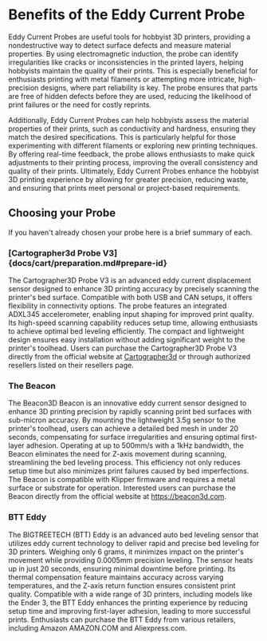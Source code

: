 # Benefits of the Eddy Current Probe

Eddy Current Probes are useful tools for hobbyist 3D printers, providing a nondestructive way to detect surface defects and measure material properties. By using electromagnetic induction, the probe can identify irregularities like cracks or inconsistencies in the printed layers, helping hobbyists maintain the quality of their prints. This is especially beneficial for enthusiasts printing with metal filaments or attempting more intricate, high-precision designs, where part reliability is key. The probe ensures that parts are free of hidden defects before they are used, reducing the likelihood of print failures or the need for costly reprints.

Additionally, Eddy Current Probes can help hobbyists assess the material properties of their prints, such as conductivity and hardness, ensuring they match the desired specifications. This is particularly helpful for those experimenting with different filaments or exploring new printing techniques. By offering real-time feedback, the probe allows enthusiasts to make quick adjustments to their printing process, improving the overall consistency and quality of their prints. Ultimately, Eddy Current Probes enhance the hobbyist 3D printing experience by allowing for greater precision, reducing waste, and ensuring that prints meet personal or project-based requirements.

## Choosing your Probe

If you haven't already chosen your probe here is a brief summary of each.

### [Cartographer3d Probe V3]{docs/cart/preparation.md#prepare-id}

The Cartographer3D Probe V3 is an advanced eddy current displacement sensor designed to enhance 3D printing accuracy by precisely scanning the printer's bed surface. Compatible with both USB and CAN setups, it offers flexibility in connectivity options. The probe features an integrated ADXL345 accelerometer, enabling input shaping for improved print quality. Its high-speed scanning capability reduces setup time, allowing enthusiasts to achieve optimal bed leveling efficiently. The compact and lightweight design ensures easy installation without adding significant weight to the printer's toolhead. Users can purchase the Cartographer3D Probe V3 directly from the official website at [Cartographer3d](<http://cartographer3d.com>) or through authorized resellers listed on their resellers page.

### The Beacon

The Beacon3D Beacon is an innovative eddy current sensor designed to enhance 3D printing precision by rapidly scanning print bed surfaces with sub-micron accuracy. By mounting the lightweight 3.5g sensor to the printer's toolhead, users can achieve a detailed bed mesh in under 20 seconds, compensating for surface irregularities and ensuring optimal first-layer adhesion. Operating at up to 500mm/s with a 1kHz bandwidth, the Beacon eliminates the need for Z-axis movement during scanning, streamlining the bed leveling process. This efficiency not only reduces setup time but also minimizes print failures caused by bed imperfections. The Beacon is compatible with Klipper firmware and requires a metal surface or substrate for operation. Interested users can purchase the Beacon directly from the official website at <https://beacon3d.com>.

### BTT Eddy

The BIGTREETECH (BTT) Eddy is an advanced auto bed leveling sensor that utilizes eddy current technology to deliver rapid and precise bed leveling for 3D printers. Weighing only 6 grams, it minimizes impact on the printer's movement while providing 0.0005mm precision leveling. The sensor heats up in just 20 seconds, ensuring minimal downtime before printing. Its thermal compensation feature maintains accuracy across varying temperatures, and the Z-axis return function ensures consistent print quality. Compatible with a wide range of 3D printers, including models like the Ender 3, the BTT Eddy enhances the printing experience by reducing setup time and improving first-layer adhesion, leading to more successful prints. Enthusiasts can purchase the BTT Eddy from various retailers, including Amazon AMAZON.COM and Aliexpress.com.
